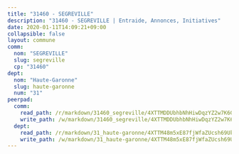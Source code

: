 ```yaml
---
title: "31460 - SEGREVILLE"
description: "31460 - SEGREVILLE | Entraide, Annonces, Initiatives"
date: 2020-01-11T14:09:21+09:00
collapsible: false
layout: commune
comm:
  nom: "SEGREVILLE"
  slug: segreville
  cp: "31460"
dept:
  nom: "Haute-Garonne"
  slug: haute-garonne
  num: "31"
peerpad:
  comm:
    read_path: /r/markdown/31460_segreville/4XTTMDDUbhbNhHiwDqzYZ2w7K6Gf3JuWtmUPimfmcKZw5a66R
    write_path: /w/markdown/31460_segreville/4XTTMDDUbhbNhHiwDqzYZ2w7K6Gf3JuWtmUPimfmcKZw5a66R-K3TgUythuhaHUCRbYBReRzcPwyr6CHHNtTgSkY3QSfeP3TxwAkDhJwQxUEYeNkZxFgn5aA3zy3939vatZj5PyNfN8BdspQrv38U9mA9M9fvjgvwL23VBY1Bo5cEygELitTA9NRQR
  dept:
    read_path: /r/markdown/31_haute-garonne/4XTTM48m5xE87fjWfaZUcsh69Uk2cJV7wygFNQLQTTK2LfbDu
    write_path: /w/markdown/31_haute-garonne/4XTTM48m5xE87fjWfaZUcsh69Uk2cJV7wygFNQLQTTK2LfbDu-K3TgTwv6r5AxFQijVeZJepAvDs8LuL87ofLWuvMPBqA5LYbNack8gKRRM6gaGZz5FrgAjyGypn7yKxg6USn9sHDLcyfQpD7KSPEh6egAGBy5d2r62HX9tmkZ6n7QUgiEcQ6H7quV
---
```


